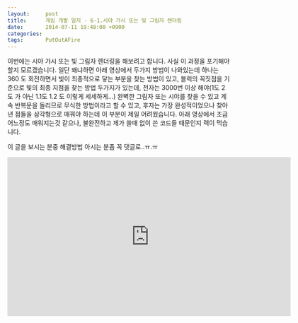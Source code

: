 ```yaml
---
layout:     post
title:      게임 개발 일지 - 6-1.시야 가시 또는 빛 그림자 렌더링
date:       2014-07-11 19:48:00 +0900
categories: 
tags:       PutOutAFire
---
```


이번에는 시야 가시 또는 빛 그림자 렌더링을 해보려고 합니다.
사실 이 과정을 포기해야 할지 모르겠습니다.
일단 왜냐하면 아래 영상에서 두가지 방법이 나와있는데 하나는 360 도 회전하면서 빛이 최종적으로 닿는 부분을 찾는 방법이 있고, 블럭의 꼭짓점을 기준으로 빛의 최종 지점을 찾는 방법 두가지가 있는데, 전자는 3000번 이상 해야(1도 2도 가 아닌 1.1도 1.2 도 이렇게 세세하게...) 완벽한 그림자 또는 시야를 찾을 수 있고 계속 반복문을 돌리므로 무식한 방법이라고 할 수 있고, 후자는 가장 완성적이었으나 찾아낸 점들을 삼각형으로 매꿔야 하는데 이 부분이 제일 어려웠습니다. 아래 영상에서 조금 어느정도 매워지는것 같으나, 불완전하고 제가 쓸때 없이 쓴 코드들 때문인지 렉이 먹습니다.

이 글을 보시는 분중 해결방법 아시는 분좀 꼭 댓글로..ㅠ.ㅠ

<center><iframe title="게임 개발 일지 - 6-1.시야 가시 또는 빛 그림자 렌더링" width="640" height="360" src="https://kakaotv.daum.net/embed/player/cliplink/60202340?service=daum_tistory" allowfullscreen frameborder="0" scrolling="no"></iframe></center>
